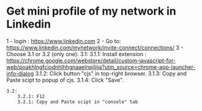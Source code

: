 # Get mini profile of my network in Linkedin
1 - login : https://www.linkedin.com 
2 - Go to: https://www.linkedin.com/mynetwork/invite-connect/connections/
3 - Choose 3.1 or 3.2 (only one):
	3.1:
		3.1.1: Install extension : https://chrome.google.com/webstore/detail/custom-javascript-for-web/poakhlngfciodnhlhhgnaaelnpjljija?utm_source=chrome-app-launcher-info-dialog 
		3.1.2: Click button "cjs" in top-right browser.
		3.1.3: Copy and Paste scipt to popup of cjs.
		3.1.4: Click "Save".
		
	3.2: 
		3.2.1: F12
		3.2.1: Copy and Paste scipt in "console" tab
		

